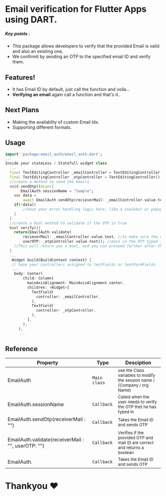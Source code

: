 # Email verification for Flutter Apps using DART.

##### Key points :
  - This package allows developers to verify that the provided Email is valid and also an existing one,
  - We confirmit by sending an OTP to the specified email ID and verify them.

## Features!
  - It has Email ID by default, just call the function and voila... 
  - **Verifying an email** again call a function and that's it.. 

## Next Plans
  - Making the availablity of custom Email Ids.
  - Supporting different formats.

## Usage
```dart
import 'package:email_auth/email_auth.dart';
...
Inside your stateLess / Statefull widget class
  ...
  final TextEditingController _emailController = TextEditingController();
  final TextEditingController _otpController = TextEditingController();
  //create a method to send the Emails
  void sendOtp()async{
       EmailAuth.sessionName = "Sample";
    var data =
        await EmailAuth.sendOtp(recieverMail: _emailController.value.text);
    if(!data){
        //have your error handling logic here, like a snackbar or popup widget
    }
  }
  //create a bool method to validate if the OTP is true
  bool verify(){
    return(EmailAuth.validate(
        recieverMail: _emailController.value.text, //to make sure the email ID is not changed
        userOTP: _otpController.value.text)); //pass in the OTP typed in
    //This will return you a bool, and you can proceed further after that, add a fail case and a success case (result will be true/false)
  }
  ...
   Widget build(BuildContext context) {
   // have your controllers assigned to textFields or textFormFields
   ...
    body: Center(
        child: Column(
          mainAxisAlignment: MainAxisAlignment.center,
          children: <Widget>[
            TextField(
              controller: _emailController,
            ),
            TextField(
              controller: _otpController,
            ),
          ],
        ),
      ),
      ...
```

## Reference

Property |   Type     | Desciption
-------- |------------| ---------------
EmailAuth |   `Main class`     | <sub>use the Class variables to modify the session name / (Company / org Name)</sub>
EmailAuth.sessionName|   `Callback`     | <sub>Called when the user needs to verify the OTP thet he has typed in</sub>
EmailAuth.sendOtp(receiverMail : "") |   `Callback`     | <sub>Takes the Email ID and sends OTP</sub>
EmailAuth.validate(receiverMail : "", userOTP: "")|   `Callback`     | <sub>Verifies if the provided OTP and mail ID are correct and returns a boolean</sub>
EmailAuth. |   `Callback`     | <sub>Takes the Email ID and sends OTP</sub>

# Thankyou ❤️
